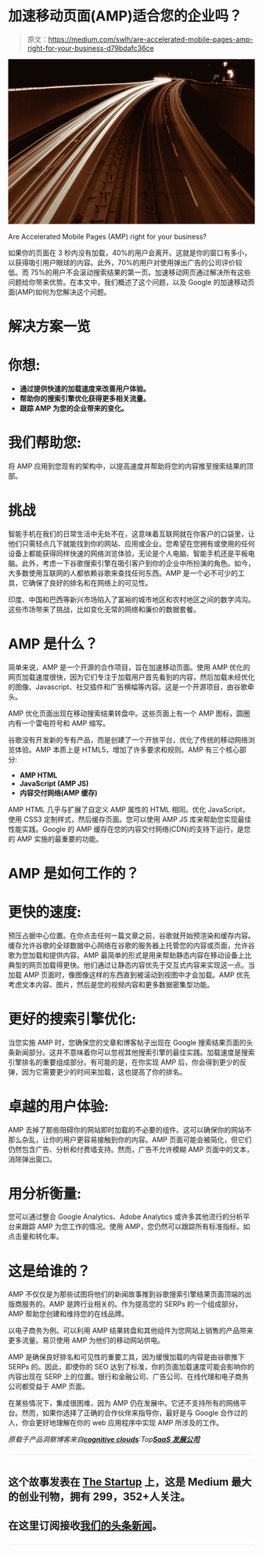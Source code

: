 # 加速移动页面(AMP)适合您的企业吗？

> 原文：<https://medium.com/swlh/are-accelerated-mobile-pages-amp-right-for-your-business-d79bdafc36ce>

![](img/d939ab8531f89ebc6a398315ad26f82f.png)

Are Accelerated Mobile Pages (AMP) right for your business?

如果你的页面在 3 秒内没有加载，40%的用户会离开。这就是你的窗口有多小，以获得吸引用户眼球的内容。此外，70%的用户对使用弹出广告的公司评价较低。而 75%的用户不会滚动搜索结果的第一页。加速移动网页通过解决所有这些问题给你带来优势。在本文中，我们概述了这个问题，以及 Google 的加速移动页面(AMP)如何为您解决这个问题。

# 解决方案一览

# 你想:

*   **通过提供快速的加载速度来改善用户体验。**
*   **帮助你的搜索引擎优化获得更多相关流量。**
*   **跟踪 AMP 为您的企业带来的变化。**

# 我们帮助您:

将 AMP 应用到您现有的架构中，以提高速度并帮助将您的内容推至搜索结果的顶部。

# 挑战

智能手机在我们的日常生活中无处不在，这意味着互联网就在你客户的口袋里，让他们只需轻点几下就能找到你的网站、应用或企业。您希望在您拥有或使用的任何设备上都能获得同样快速的网络浏览体验，无论是个人电脑、智能手机还是平板电脑。此外，考虑一下谷歌搜索引擎在吸引客户到你的企业中所扮演的角色。如今，大多数使用互联网的人都依赖谷歌来查找任何东西。AMP 是一个必不可少的工具，它确保了良好的排名和在网络上的可见性。

印度、中国和巴西等新兴市场陷入了富裕的城市地区和农村地区之间的数字鸿沟。这些市场带来了挑战，比如变化无常的网络和廉价的数据套餐。

# AMP 是什么？

简单来说，AMP 是一个开源的合作项目，旨在加速移动页面。使用 AMP 优化的网页加载速度很快，因为它们专注于加载用户首先看到的内容，然后加载未经优化的图像、Javascript、社交插件和广告横幅等内容。这是一个开源项目，由谷歌牵头。

AMP 优化页面出现在移动搜索结果转盘中。这些页面上有一个 AMP 图标，圆圈内有一个雷电符号和 AMP 缩写。

谷歌没有开发新的专有产品，而是创建了一个开放平台，优化了传统的移动网络浏览体验。AMP 本质上是 HTML5，增加了许多要求和规则。AMP 有三个核心部分:

*   **AMP HTML**
*   **JavaScript (AMP JS)**
*   **内容交付网络(AMP 缓存)**

AMP HTML 几乎与扩展了自定义 AMP 属性的 HTML 相同。优化 JavaScript，使用 CSS3 定制样式，然后缓存页面。您可以使用 AMP JS 库来帮助您实现最佳性能实践。Google 的 AMP 缓存在您的内容交付网络(CDN)的支持下运行，是您的 AMP 实施的最重要的功能。

# AMP 是如何工作的？

# 更快的速度:

预压占据中心位置。在你点击任何一篇文章之前，谷歌就开始预渲染和缓存内容。缓存允许谷歌的全球数据中心网络在谷歌的服务器上托管您的内容或页面，允许谷歌为您加载和提供内容。AMP 最简单的形式是用来帮助静态内容在移动设备上比典型的网页加载得更快。他们通过让静态内容优先于交互式内容来实现这一点。当加载 AMP 页面时，像图像这样的东西直到被滚动到视图中才会加载。AMP 优先考虑文本内容、图片，然后是您的视频内容和更多数据密集型功能。

# 更好的搜索引擎优化:

当您实施 AMP 时，您确保您的文章和博客帖子出现在 Google 搜索结果页面的头条新闻部分。这并不意味着你可以忽视其他搜索引擎的最佳实践。加载速度是搜索引擎排名的重要组成部分。有可能的是，在你实现 AMP 后，你会得到更少的反弹，因为它需要更少的时间来加载，这也提高了你的排名。

# 卓越的用户体验:

AMP 去掉了那些阻碍你的网站即时加载的不必要的组件。这可以确保你的网站不那么杂乱，让你的用户更容易接触到你的内容。AMP 页面可能会被简化，但它们仍然包含广告、分析和付费墙支持。然而，广告不允许模糊 AMP 页面中的文本，消除弹出窗口。

# 用分析衡量:

您可以通过整合 Google Analytics、Adobe Analytics 或许多其他流行的分析平台来跟踪 AMP 为您工作的情况。使用 AMP，您仍然可以跟踪所有标准指标，如点击量和转化率。

# 这是给谁的？

AMP 不仅仅是为那些试图将他们的新闻故事推到谷歌搜索引擎结果页面顶端的出版商服务的。AMP 是跨行业相关的。作为提高您的 SERPs 的一个组成部分，AMP 帮助您创建和维持您的在线品牌。

以电子商务为例。可以利用 AMP 结果转盘和其他组件为您网站上销售的产品带来更多流量。易贝使用 AMP 为他们的移动网站供电。

AMP 是确保良好排名和可见性的重要工具，因为缓慢加载的内容是由谷歌推下 SERPs 的。因此，即使你的 SEO 达到了标准，你的页面加载速度可能会影响你的内容出现在 SERP 上的位置。银行和金融公司、广告公司、在线代理和电子商务公司都受益于 AMP 页面。

在某些情况下，集成很困难，因为 AMP 仍在发展中。它还不支持所有的网络平台。然而，如果你选择了正确的合作伙伴来指导你，最好是与 Google 合作过的人，你会更好地理解在你的 web 应用程序中实现 AMP 所涉及的工作。

*原载于产品洞察博客来自*[***cognitive clouds***](https://www.cognitiveclouds.com)*:Top*[***SaaS 发展公司***](https://www.cognitiveclouds.com/custom-software-development-services/saas-application-development-company)

![](img/731acf26f5d44fdc58d99a6388fe935d.png)

## 这个故事发表在 [The Startup](https://medium.com/swlh) 上，这是 Medium 最大的创业刊物，拥有 299，352+人关注。

## 在这里订阅接收[我们的头条新闻](http://growthsupply.com/the-startup-newsletter/)。

![](img/731acf26f5d44fdc58d99a6388fe935d.png)